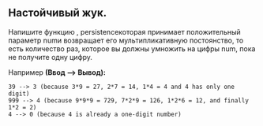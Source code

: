 ## Настойчивый жук.

Напишите функцию , persistenceкоторая принимает положительный параметр numи возвращает его мультипликативную постоянство, то есть количество раз, которое вы должны умножить на цифры num, пока не получите одну цифру.

Например **(Ввод --> Вывод):**

```
39 --> 3 (because 3*9 = 27, 2*7 = 14, 1*4 = 4 and 4 has only one digit)
999 --> 4 (because 9*9*9 = 729, 7*2*9 = 126, 1*2*6 = 12, and finally 1*2 = 2)
4 --> 0 (because 4 is already a one-digit number)
```
